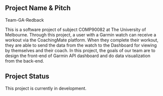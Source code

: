 ## Project Name & Pitch
Team-GA-Redback

This is a software project of subject COMP90082 at The University of Melbourne. Through this project, a user with a Garmin watch can receive a workout via the CoachingMate platform. When they complete their workout, they are able to send the data from the watch to the Dashboard for viewing by themselves and their coach. In this project, the goals of our team are to design the front-end of Garmin API dashboard and do data visualization from the back-end.



## Project Status

This project is currently in development.
